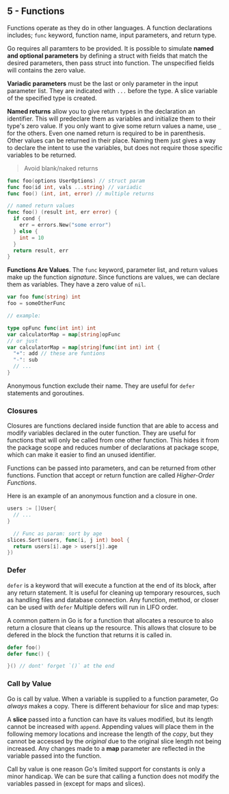 ## 5 - Functions

Functions operate as they do in other languages. A function declarations includes; `func` keyword, function name, input parameters, and return type.

Go requires all paramters to be provided. It is possible to simulate **named and optional parameters** by defining a struct with fields that match the desired parameters, then pass struct into function. The unspecified fields will contains the zero value.

**Variadic parameters** must be the last or only parameter in the input parameter list. They are indicated with `...` before the type. A slice variable of the specified type is created.

**Named returns** allow you to give return types in the declaration an identifier. This will predeclare them as variables and initialize them to their type's zero value. If you only want to give some return values a name, use `_` for the others. Even one named return is required to be in parenthesis. Other values can be returned in their place. Naming them just gives a way to declare the intent to use the variables, but does not require those specific variables to be returned.

> Avoid blank/naked returns

```go
func foo(options UserOptions) // struct param
func foo(id int, vals ...string) // variadic
func foo() (int, int, error) // multiple returns

// named return values
func foo() (result int, err error) {
  if cond {
    err = errors.New("some error")
  } else {
    int = 10
  }
  return result, err
}
```

**Functions Are Values**. The `func` keyword, parameter list, and return values make up the function _signature_. Since functions are values, we can declare them as variables. They have a zero value of `nil`.

```go
var foo func(string) int
foo = someOtherFunc

// example:

type opFunc func(int int) int
var calculatorMap = map[string]opFunc
// or just
var calculatorMap = map[string]func(int int) int {
  "+": add // these are funtions
  "-": sub
  // ...
}
```

Anonymous function exclude their name. They are useful for `defer` statements and goroutines.

### Closures

Closures are functions declared inside function that are able to access and modify variables declared in the outer function. They are useful for functions that will only be called from one other function. This hides it from the package scope and reduces number of declarations at package scope, which can make it easier to find an unused identifier.

Functions can be passed into parameters, and can be returned from other functions. Function that accept or return function are called _Higher-Order Functions_.

Here is an example of an anonymous function and a closure in one.

```go
users := []User{
  // ...
}

  // Func as param: sort by age
slices.Sort(users, func(i, j int) bool {
  return users[i].age > users[j].age
})
```

### Defer

`defer` is a keyword that will execute a function at the end of its block, after any return statement. It is useful for cleaning up temporary resources, such as handling files and database connection. Any function, method, or closer can be used with `defer` Multiple defers will run in LIFO order.

A common pattern in Go is for a function that allocates a resource to also return a closure that cleans up the resource. This allows that closure to be defered in the block the function that returns it is called in.

```go
defer foo()
defer func() {

}() // dont' forget `()` at the end
```

### Call by Value

Go is call by value. When a variable is supplied to a function parameter, Go _always_ makes a copy. There is different behaviour for slice and map types:

A **slice** passed into a function can have its values modified, but its length cannot be increased with `append`. Appending values will place them in the following memory locations and increase the length of the _copy_, but they cannot be accessed by the _original_ due to the original slice length not being increased. Any changes made to a **map** parameter are reflected in the variable passed into the function.

Call by value is one reason Go's limited support for constants is only a minor handicap. We can be sure that calling a function does not modify the variables passed in (except for maps and slices).
